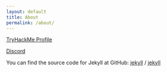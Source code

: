 ```yaml
---
layout: default
title: About
permalink: /about/
---
```


[TryHackMe Profile](https://tryhackme.com/p/robo.uzi)

[Discord](https://discord.com/users/281619193722306560)

You can find the source code for Jekyll at GitHub:
[jekyll][jekyll-organization] /
[jekyll](https://github.com/jekyll/jekyll)


[jekyll-organization]: https://github.com/jekyll
